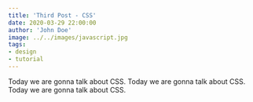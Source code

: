 ```yaml
---
title: 'Third Post - CSS'
date: 2020-03-29 22:00:00
author: 'John Doe'
image: ../../images/javascript.jpg
tags:
- design
- tutorial
---
```


Today we are gonna talk about CSS. Today we are gonna talk about CSS. Today we are gonna talk about CSS.